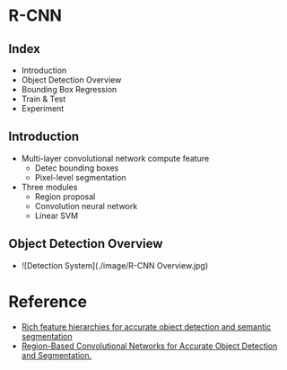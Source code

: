 # R-CNN

## Index
- Introduction
- Object Detection Overview
- Bounding Box Regression
- Train & Test
- Experiment

## Introduction
- Multi-layer convolutional network compute feature
    - Detec bounding boxes
    - Pixel-level segmentation
- Three modules
    - Region proposal
    - Convolution neural network
    - Linear SVM

## Object Detection Overview
- ![Detection System](./image/R-CNN Overview.jpg)

# Reference
- [Rich feature hierarchies for accurate object detection and semantic segmentation](https://arxiv.org/pdf/1311.2524.pdf)
- [Region-Based Convolutional Networks for Accurate Object Detection and Segmentation.](http://islab.ulsan.ac.kr/files/announcement/513/rcnn_pami.pdf)
